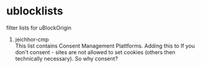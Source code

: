 # ublocklists
filter lists for uBlockOrigin

1. jeichhor-cmp\
This list contains Consent Management Plattforms.
Adding this to 
If you don't consent - sites are not allowed to set cookies (others then technically necessary).
So why consent?
